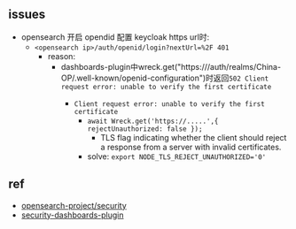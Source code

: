 


## issues

+ opensearch 开启 opendid 配置 keycloak https url时:
    + `<opensearch ip>/auth/openid/login?nextUrl=%2F 401`
        + reason:
            + dashboards-plugin中wreck.get("https://<keycloak ip>/auth/realms/China-OP/.well-known/openid-configuration")时返回`502 Client request error: unable to verify the first certificate`
                + `Client request error: unable to verify the first certificate`
                    + `await Wreck.get('https://.....',{ rejectUnauthorized: false });`
                        + TLS flag indicating whether the client should reject a response from a server with invalid certificates.
                    + solve: `export NODE_TLS_REJECT_UNAUTHORIZED='0'`

## ref
+ [opensearch-project/security](https://github.com/opensearch-project/security)
+ [security-dashboards-plugin](https://github.com/opensearch-project/security-dashboards-plugin)